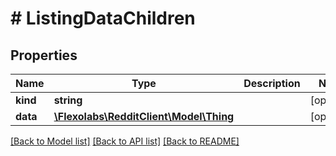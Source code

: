 # # ListingDataChildren

## Properties

Name | Type | Description | Notes
------------ | ------------- | ------------- | -------------
**kind** | **string** |  | [optional] 
**data** | [**\Flexolabs\RedditClient\Model\Thing**](Thing.md) |  | [optional] 

[[Back to Model list]](../../README.md#documentation-for-models) [[Back to API list]](../../README.md#documentation-for-api-endpoints) [[Back to README]](../../README.md)


